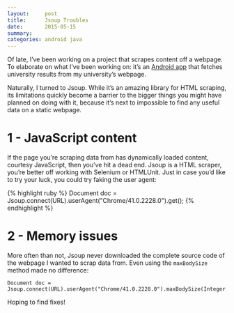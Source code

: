 ```yaml
---
layout:     post
title:      Jsoup Troubles
date:       2015-05-15
summary:
categories: android java
---
```


Of late, I’ve been working on a project that scrapes content off a webpage. To elaborate on what I’ve been working on: it’s an [Android app](https://github.com/sravan953/Fast-VTU-Results) that fetches university results from my university’s webpage.

Naturally, I turned to Jsoup. While it’s an amazing library for HTML scraping, its limitations quickly become a barrier to the bigger things you might have planned on doing with it, because it’s next to impossible to find any useful data on a static webpage.

# 1 - JavaScript content

If the page you’re scraping data from has dynamically loaded content, courtesy JavaScript, then you’ve hit a dead end. Jsoup is a HTML scraper, you’re better off working with Selenium or HTMLUnit. Just in case you’d like to try your luck, you could try faking the user agent:

{% highlight ruby %}
Document doc = Jsoup.connect(URL).userAgent("Chrome/41.0.2228.0").get();
{% endhighlight %}

# 2 - Memory issues

More often than not, Jsoup never downloaded the complete source code of the webpage I wanted to scrap data from. Even using the `maxBodySize` method made no difference:

```
Document doc = Jsoup.connect(URL).userAgent("Chrome/41.0.2228.0").maxBodySize(Integer.MAX_VALUE).get();
```

Hoping to find fixes!
